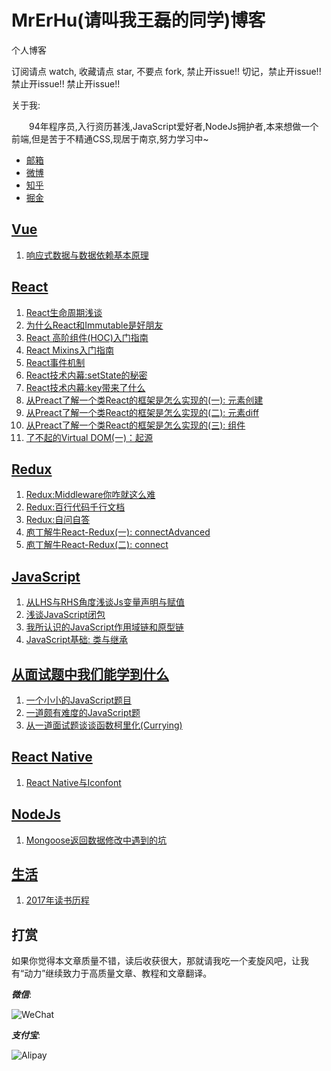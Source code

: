 # MrErHu(请叫我王磊的同学)博客

个人博客

订阅请点 watch, 收藏请点 star, 不要点 fork, 禁止开issue!! 切记，禁止开issue!! 禁止开issue!! 禁止开issue!!

关于我:

　　94年程序员,入行资历甚浅,JavaScript爱好者,NodeJs拥护者,本来想做一个前端,但是苦于不精通CSS,现居于南京,努力学习中~

- [邮箱](mailto:wanglei_cs@163.com)
- [微博](http://weibo.com/wanglei0934)
- [知乎](https://www.zhihu.com/people/mrerhu/activities)
- [掘金](https://juejin.im/user/576e377bd342d30057c2e265)

## [Vue](https://github.com/MrErHu/blog/labels/Vue)

1. [响应式数据与数据依赖基本原理](https://github.com/MrErHu/blog/issues/28)

## [React](https://github.com/MrErHu/MrErHu/issues?q=is%3Aopen+is%3Aissue+label%3AReact)

1. [React生命周期浅谈](https://github.com/MrErHu/MrErHu/issues/2)
2. [为什么React和Immutable是好朋友](https://github.com/MrErHu/MrErHu/issues/3)
3. [React 高阶组件(HOC)入门指南](https://github.com/MrErHu/MrErHu/issues/4)
4. [React Mixins入门指南](https://github.com/MrErHu/MrErHu/issues/5)
5. [React事件机制](https://github.com/MrErHu/MrErHu/issues/6)
6. [React技术内幕:setState的秘密](https://github.com/MrErHu/MrErHu/issues/20)
7. [React技术内幕:key带来了什么](https://github.com/MrErHu/MrErHu/issues/21)
8. [从Preact了解一个类React的框架是怎么实现的(一): 元素创建](https://github.com/MrErHu/MrErHu/issues/22)
9. [从Preact了解一个类React的框架是怎么实现的(二): 元素diff](https://github.com/MrErHu/MrErHu/issues/23)
9. [从Preact了解一个类React的框架是怎么实现的(三): 组件](https://github.com/MrErHu/MrErHu/issues/24)
10. [了不起的Virtual DOM(一)：起源](https://github.com/MrErHu/blog/issues/26)

## [Redux](https://github.com/MrErHu/MrErHu/issues?q=is%3Aopen+is%3Aissue+label%3ARedux)

1. [Redux:Middleware你咋就这么难](https://github.com/MrErHu/MrErHu/issues/7)
2. [Redux:百行代码千行文档](https://github.com/MrErHu/MrErHu/issues/1)
3. [Redux:自问自答](https://github.com/MrErHu/MrErHu/issues/18)
4. [庖丁解牛React-Redux(一): connectAdvanced](https://github.com/MrErHu/blog/issues/17)
5. [庖丁解牛React-Redux(二): connect](https://github.com/MrErHu/blog/issues/19)

## [JavaScript](https://github.com/MrErHu/MrErHu/issues?q=is%3Aopen+is%3Aissue+label%3AJavaScript)

1. [从LHS与RHS角度浅谈Js变量声明与赋值](https://github.com/MrErHu/MrErHu/issues/12)
2. [浅谈JavaScript闭包](https://github.com/MrErHu/MrErHu/issues/11)
3. [我所认识的JavaScript作用域链和原型链](https://github.com/MrErHu/blog/issues/16)
4. [JavaScript基础: 类与继承](https://github.com/MrErHu/blog/issues/27)

## [从面试题中我们能学到什么](https://github.com/MrErHu/MrErHu/issues?q=is%3Aissue+is%3Aopen+label%3A%E4%BB%8E%E9%9D%A2%E8%AF%95%E9%A2%98%E4%B8%AD%E6%88%91%E4%BB%AC%E8%83%BD%E5%AD%A6%E5%88%B0%E4%BB%80%E4%B9%88)

1. [一个小小的JavaScript题目](https://github.com/MrErHu/MrErHu/issues/10)
2. [一道颇有难度的JavaScript题](https://github.com/MrErHu/MrErHu/issues/9)
3. [从一道面试题谈谈函数柯里化(Currying)](https://github.com/MrErHu/MrErHu/issues/8)

## [React Native](https://github.com/MrErHu/blog/labels/React%20Native)

1. [React Native与Iconfont](https://github.com/MrErHu/blog/issues/15)

## [NodeJs](https://github.com/MrErHu/MrErHu/issues?q=is%3Aissue+is%3Aopen+label%3ANodeJs)

1. [Mongoose返回数据修改中遇到的坑](https://github.com/MrErHu/MrErHu/issues/13)

## [生活](https://github.com/MrErHu/MrErHu/issues?q=is%3Aopen+is%3Aissue+label%3A%E7%94%9F%E6%B4%BB)

1. [2017年读书历程](https://github.com/MrErHu/MrErHu/issues/14)


## 打赏

  如果你觉得本文章质量不错，读后收获很大，那就请我吃一个麦旋风吧，让我有“动力”继续致力于高质量文章、教程和文章翻译。

  ***微信***:

  ![WeChat](http://omaqpbodr.bkt.clouddn.com/Wechat.jpeg?imageView2/3/w/200/h/200/q/75|imageslim)

  ***支付宝***:

  ![Alipay](http://omaqpbodr.bkt.clouddn.com/Alipay.jpeg?imageView2/3/w/200/h/200/q/75|imageslim)